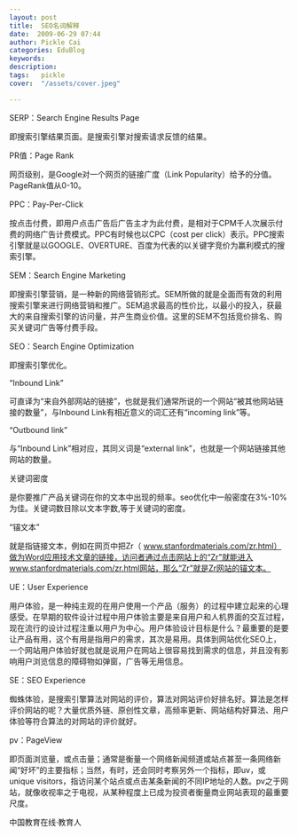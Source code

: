 ```yaml
---
layout: post  
title:  SEO名词解释  
date:  2009-06-29 07:44  
author: Pickle Cai  
categories: EduBlog  
keywords: 
description:   
tags:	pickle   
cover:  "/assets/cover.jpeg"  

---  
```

    


SERP：Search Engine Results Page

即搜索引擎结果页面。是搜索引擎对搜索请求反馈的结果。





PR值：Page Rank

网页级别，是Google对一个网页的链接广度（Link Popularity）给予的分值。PageRank值从0-10。 





PPC：Pay-Per-Click

按点击付费，即用户点击广告后广告主才为此付费，是相对于CPM千人次展示付费的网络广告计费模式。PPC有时候也以CPC（cost per click）表示。PPC搜索引擎就是以GOOGLE、OVERTURE、百度为代表的以关键字竞价为赢利模式的搜索引擎。 





SEM：Search Engine Marketing

即搜索引擎营销，是一种新的网络营销形式。SEM所做的就是全面而有效的利用搜索引擎来进行网络营销和推广。SEM追求最高的性价比，以最小的投入，获最大的来自搜索引擎的访问量，并产生商业价值。这里的SEM不包括竞价排名、购买关键词广告等付费手段。





SEO：Search Engine Optimization

即搜索引擎优化。 





“Inbound Link”

可直译为“来自外部网站的链接”，也就是我们通常所说的一个网站“被其他网站链接的数量”，与Inbound Link有相近意义的词汇还有“incoming link”等。





“Outbound link”

与“Inbound Link”相对应，其同义词是“external link”，也就是一个网站链接其他网站的数量。





关键词密度

是你要推广产品关键词在你的文本中出现的频率。seo优化中一般密度在3%-10%为佳。关键词数目除以文本字数,等于关键词的密度。





“锚文本”

就是指链接文本，例如在网页中把Zr（ www.stanfordmaterials.com/zr.html）做为Word应用技术文章的链接，访问者通过点击网站上的“Zr”就能进入 www.stanfordmaterials.com/zr.html网站，那么“Zr”就是Zr网站的锚文本。





UE：User Experience

用户体验，是一种纯主观的在用户使用一个产品（服务）的过程中建立起来的心理感受。在早期的软件设计过程中用户体验主要是来自用户和人机界面的交互过程，现在流行的设计过程注重以用户为中心。用户体验设计目标是什么？最重要的是要让产品有用，这个有用是指用户的需求，其次是易用。具体到网站优化SEO上，一个网站用户体验好就也就是说用户在网站上很容易找到需求的信息，并且没有影响用户浏览信息的障碍物如弹窗，广告等无用信息。







SE：SEO Experience

蜘蛛体验，是搜索引擎算法对网站的评价，算法对网站评价好排名好。算法是怎样评价网站的呢？大量优质外链、原创性文章，高频率更新、网站结构好算法、用户体验等符合算法的对网站的评价就好。





pv：PageView

即页面浏览量，或点击量；通常是衡量一个网络新闻频道或站点甚至一条网络新闻“好坏”的主要指标；当然，有时，还会同时考察另外一个指标，即uv，或unique visitors，指访问某个站点或点击某条新闻的不同IP地址的人数。pv之于网站，就像收视率之于电视，从某种程度上已成为投资者衡量商业网站表现的最重要尺度。



		    
 中国教育在线·教育人

